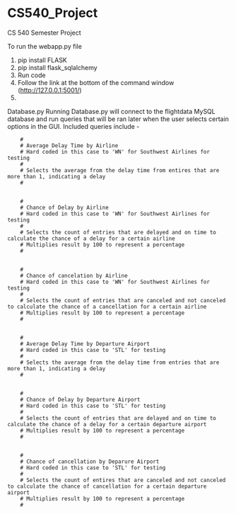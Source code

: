 # CS540_Project
CS 540 Semester Project


To run the webapp.py file
1. pip install FLASK
2. pip install flask_sqlalchemy
3. Run code
4. Follow the link at the bottom of the command window (http://127.0.0.1:5001/)
5. 

Database.py
Running Database.py will connect to the flightdata MySQL database and run queries that will be ran later when the user selects certain options in the GUI. Included queries include -

        #
        # Average Delay Time by Airline
        # Hard coded in this case to 'WN' for Southwest Airlines for testing
        #
        # Selects the average from the delay time from entires that are more than 1, indicating a delay
        #


        #
        # Chance of Delay by Airline
        # Hard coded in this case to 'WN' for Southwest Airlines for testing
        # 
        # Selects the count of entries that are delayed and on time to calculate the chance of a delay for a certain airline
        # Multiplies result by 100 to represent a percentage
        #


        #
        # Chance of cancelation by Airline
        # Hard coded in this case to 'WN' for Southwest Airlines for testing
        # 
        # Selects the count of entries that are canceled and not canceled to calculate the chance of a cancellation for a certain airline
        # Multiplies result by 100 to represent a percentage
        #


        #
        # Average Delay Time by Departure Airport
        # Hard coded in this case to 'STL' for testing
        #
        # Selects the average from the delay time from entries that are more than 1, indicating a delay
        #


        #
        # Chance of Delay by Departure Airport
        # Hard coded in this case to 'STL' for testing
        #
        # Selects the count of entries that are delayed and on time to calculate the chance of a delay for a certain departure airport
        # Multiplies result by 100 to represent a percentage
        #


        #
        # Chance of cancellation by Deparure Airport
        # Hard coded in this case to 'STL' for testing
        # 
        # Selects the count of entires that are canceled and not canceled to calculate the chance of cancellation for a certain departure airport
        # Multiplies result by 100 to represent a percentage
        #
 
